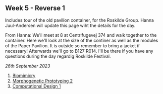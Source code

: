 ## Week 5 - Reverse 1

Includes tour of the old pavilion container, for the Roskilde Group. Hanna Juul-Andersen will update this page wiht the details for the day.

From Hanna: 
We'll meet at 8 at Centrifugevej 374 and walk together to the container. Here we'll look at the size of the continer as well as the modules of the Paper Pavilion. It is outside so remember to bring a jacket if necessary! 
Afterwards we'll go to B127 R014. I'll be there if you have any questions during the day regardig Roskilde Festival. 

*26th September 2023*

1. [Biomimicry](Agile/Concepts/Biomimicry)
2. [Morphogenetic Prototyping 2](Agile/Concepts/MorphogeneticPrototyping)
3. [Computational Design 1](Agile/Concepts/ComputationalDesign)

